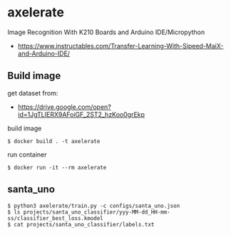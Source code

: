 # axelerate

Image Recognition With K210 Boards and Arduino IDE/Micropython
- https://www.instructables.com/Transfer-Learning-With-Sipeed-MaiX-and-Arduino-IDE/

## Build image

get dataset from:
- https://drive.google.com/open?id=1JgTLIERX9AFoiGF_2ST2_hzKoo0grEkp

build image
```
$ docker build . -t axelerate
```
run container
```
$ docker run -it --rm axelerate
```
## santa_uno
```
$ python3 axelerate/train.py -c configs/santa_uno.json
$ ls projects/santa_uno_classifier/yyy-MM-dd_HH-mm-ss/classifier_best_loss.kmodel
$ cat projects/santa_uno_classifier/labels.txt
```
